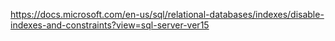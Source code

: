 https://docs.microsoft.com/en-us/sql/relational-databases/indexes/disable-indexes-and-constraints?view=sql-server-ver15
